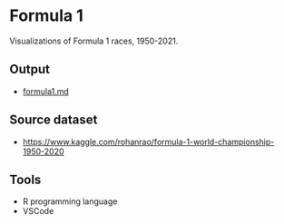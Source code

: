 # Formula 1

Visualizations of Formula 1 races, 1950-2021.

## Output

- [formula1.md](./formula1.md)

## Source dataset

- https://www.kaggle.com/rohanrao/formula-1-world-championship-1950-2020

## Tools

- R programming language
- VSCode
